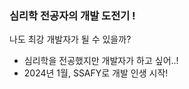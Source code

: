### 심리학 전공자의 개발 도전기 ! 

나도 최강 개발자가 될 수 있을까?

- 심리학을 전공했지만 개발자가 하고 싶어..!
- 2024년 1월, SSAFY로 개발 인생 시작!


<!--
**dev-yesam/dev-yesam** is a ✨ _special_ ✨ repository because its `README.md` (this file) appears on your GitHub profile.

Here are some ideas to get you started:

- 🔭 I’m currently working on ...
- 🌱 I’m currently learning ...
- 👯 I’m looking to collaborate on ...
- 🤔 I’m looking for help with ...
- 💬 Ask me about ...
- 📫 How to reach me: ...
- 😄 Pronouns: ...
- ⚡ Fun fact: ...
-->

